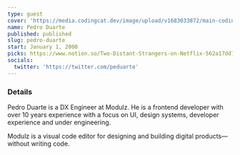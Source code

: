 ```yaml
---
type: guest
cover: 'https://media.codingcat.dev/image/upload/v1683033872/main-codingcatdev-photo/podcast-guest/peduarte'
name: Pedro Duarte
published: published
slug: pedro-duarte
start: January 1, 2000
picks: https://www.notion.so/Two-Distant-Strangers-on-Netflix-562a17dd76c94d579c49d722ec11a7ed
socials:
  twitter: 'https://twitter.com/peduarte'
---
```


### Details

Pedro Duarte is a DX Engineer at Modulz. He is a frontend developer with over 10 years experience with a focus on UI, design systems, developer experience and under engineering.

Modulz is a visual code editor for designing and building digital products—without writing code.
